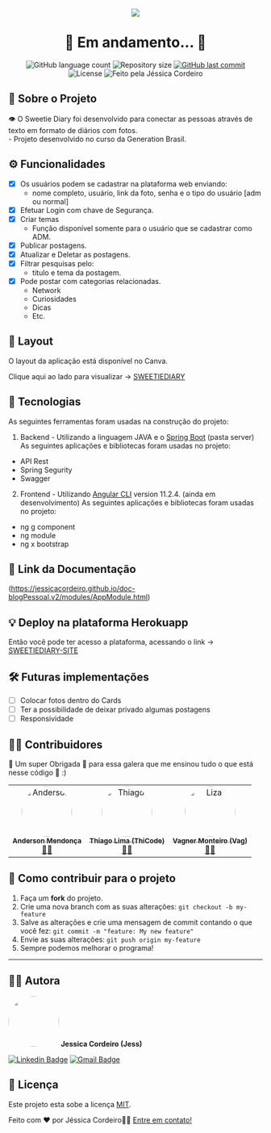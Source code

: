<h1 align="center">
    <img src="https://i.imgur.com/2kOLPJY.png" /><br><br>
    🚧 Em andamento... 🚧
</h1>
 
 <p align="center">
  <img alt="GitHub language count" src="https://img.shields.io/github/languages/count/jessicacordeiro/projeto-blogPessoal?color=%2304D361&style=flat">

  <img alt="Repository size" src="https://img.shields.io/github/repo-size/jessicacordeiro/projeto-blogPessoal?style=flat">
  
  <a href="https://github.com/jessicacordeiro/projeto-blogPessoal/commits/master">
    <img alt="GitHub last commit" src="https://img.shields.io/github/last-commit/jessicacordeiro/projeto-blogPessoal?style=flat">
  </a>
    
   <img alt="License" src="https://img.shields.io/badge/license-MIT-brightgreen?style=flat">
   
   <img alt="Feito pela Jéssica Cordeiro" src="https://img.shields.io/badge/feito%20por-JessicaCordeiro-%237519C1">
  
</p>
    

## 📄 Sobre o Projeto
<p align="start"> 
	👁️ O Sweetie Diary foi desenvolvido para conectar as pessoas através de texto em formato de 
  diários com fotos.<br>- Projeto desenvolvido no curso da Generation Brasil.
</p>
   
   
## ⚙️ Funcionalidades

- [x] Os usuários podem se cadastrar na plataforma web enviando:
	- nome completo, usuário, link da foto, senha e o tipo do usuário [adm ou normal]
- [x] Efetuar Login com chave de Segurança.
- [x] Criar temas
   - Função disponível somente para o usuário que se cadastrar como ADM.
- [x] Publicar postagens.
- [x] Atualizar e Deletar as postagens.
- [x] Filtrar pesquisas pelo:
	- titulo e tema da postagem.  
- [x] Pode postar com categorias relacionadas.
	- Network
	- Curiosidades
	- Dicas
	- Etc. 

## 🎨 Layout

O layout da aplicação está disponível no Canva. 

Clique aqui ao lado para visualizar -> [SWEETIEDIARY](https://www.canva.com/design/DAEctaSf9tg/WAb2Q6tvRAlTkxLlznyAig/view)


## 🚀 Tecnologias

As seguintes ferramentas foram usadas na construção do projeto:

1. Backend - Utilizando a linguagem JAVA e o [Spring Boot](https://start.spring.io/) (pasta server) 
As seguintes aplicações e bibliotecas foram usadas no projeto:

- API Rest
- Spring Segurity 
- Swagger

2. Frontend - Utilizando [Angular CLI](https://github.com/angular/angular-cli) version 11.2.4. (ainda em desenvolvimento)
As seguintes aplicações e bibliotecas foram usadas no projeto:

- ng g component
- ng module
- ng x bootstrap

## 🔗 Link da Documentação

(https://jessicacordeiro.github.io/doc-blogPessoal.v2/modules/AppModule.html)

## 💡 Deploy na plataforma Herokuapp

Então você pode ter acesso a plataforma, acessando o link -> [SWEETIEDIARY-SITE](https://sweetiediary.herokuapp.com/#/entrar)

## 🛠 Futuras implementações

- [ ] Colocar fotos dentro do Cards
- [ ] Ter a possibilidade de deixar privado algumas postagens
- [ ] Responsividade

## 👨‍💻 Contribuidores

💛 Um super Obrigada 👏 para essa galera que me ensinou tudo o que está nesse código 💛 :)

<table>
  <tr>
	<td align="center"><a href="https://www.linkedin.com/in/anderson-mendon%C3%A7a-de-abreu-11179a85/"><img style="border-radius: 50%;" src="https://media-exp1.licdn.com/dms/image/C4D03AQGvxIUennDT7g/profile-displayphoto-shrink_800_800/0/1603387423676?e=1625097600&v=beta&t=Cz4k6HjjbtCUxFBjdV6ZHCXf_MTjwaYKO72I74RVJsc" width="100px;" alt="Anderson"/><br /><sub><b>Anderson Mendonça </b></sub></a><br /><a href="" title="Instrutor da Generation Brasil">👨‍🚀</a></td> 
	  <td align="center"><a href="https://www.linkedin.com/in/thicode/"><img style="border-radius: 50%;" src="https://media-exp1.licdn.com/dms/image/C4D03AQEgYRMUkFG4gw/profile-displayphoto-shrink_800_800/0/1615098203034?e=1625097600&v=beta&t=DhANZkmN3juhzArTA2m9lL3E7CactoQ8KwcZ4ZUN3Gk" width="100px;" alt="Thiago"/><br /><sub><b>Thiago Lima (ThiCode)</b></sub></a><br /><a href="https://github.com/limathiagos" title="Instrutor da Generation Brasil">👨‍🚀</a></td> 
	   <td align="center"><a href="https://www.linkedin.com/in/vagner-monteiro-01b02811b/"><img style="border-radius: 50%;" src="https://media-exp1.licdn.com/dms/image/C4D03AQEtY0j2aFP_6w/profile-displayphoto-shrink_800_800/0/1588603343122?e=1625097600&v=beta&t=vbkrVKItiPafkf2rzWZoB8WNgM-VJym89RxPyDcm-IE" width="100px;" alt="Liza"/><br /><sub><b>Vagner Monteiro (Vag)</b></sub></a><br /><a href="https://www.linkedin.com/in/elizabeth-hastings/" title="Instrutor da Generation Brasil">👨‍🚀</a></td> 
	  
</tr>
</table>

## 💪 Como contribuir para o projeto

1. Faça um **fork** do projeto.
2. Crie uma nova branch com as suas alterações: `git checkout -b my-feature`
3. Salve as alterações e crie uma mensagem de commit contando o que você fez: `git commit -m "feature: My new feature"`
4. Envie as suas alterações: `git push origin my-feature`
5. Sempre podemos melhorar o programa!

---

## 👩‍💻 Autora

 <img style="border-radius: 50%;" src="https://i.imgur.com/2H6ftNW.jpg" width="100px;" alt=""/>
 <b>Jessica Cordeiro (Jess)</b>
 
[![Linkedin Badge](https://img.shields.io/badge/-Jessica-blue?style=flat-square&logo=Linkedin&logoColor=white&link=https://www.linkedin.com/in/jessica-a-cordeiro/)](https://www.linkedin.com/in/jessica-a-cordeiro/) 
[![Gmail Badge](https://img.shields.io/badge/-jessica.cordeiro121@gmail.com-c14438?style=flat-square&logo=Gmail&logoColor=white&link=mailto:jessica.cordeiro121@gmail.com)](mailto:jessica.cordeiro121@gmail.com)

## 📝 Licença

Este projeto esta sobe a licença [MIT](./LICENSE).

Feito com ❤️ por Jéssica Cordeiro👋🏽 [Entre em contato!](https://www.linkedin.com/in/jessica-a-cordeiro/)
